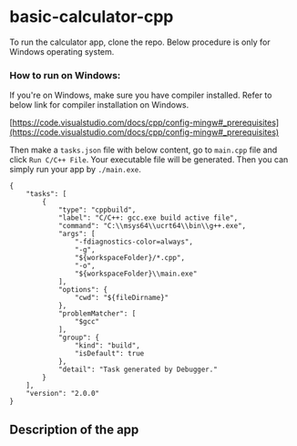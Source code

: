 # basic-calculator-cpp

To run the calculator app, clone the repo. Below procedure is only for Windows operating system.

### How to run on Windows:
If you're on Windows, make sure you have compiler installed. Refer to below link for compiler installation on Windows. 

[https://code.visualstudio.com/docs/cpp/config-mingw#_prerequisites](https://code.visualstudio.com/docs/cpp/config-mingw#_prerequisites)

Then make a `tasks.json` file with below content, go to `main.cpp` file and click `Run C/C++ File`. Your executable file will be generated. Then you can simply run your app by `./main.exe`.
```
{
    "tasks": [
        {
            "type": "cppbuild",
            "label": "C/C++: gcc.exe build active file",
            "command": "C:\\msys64\\ucrt64\\bin\\g++.exe",
            "args": [
                "-fdiagnostics-color=always",
                "-g",
                "${workspaceFolder}/*.cpp",
                "-o",
                "${workspaceFolder}\\main.exe"
            ],
            "options": {
                "cwd": "${fileDirname}"
            },
            "problemMatcher": [
                "$gcc"
            ],
            "group": {
                "kind": "build",
                "isDefault": true
            },
            "detail": "Task generated by Debugger."
        }
    ],
    "version": "2.0.0"
}
```

## Description of the app